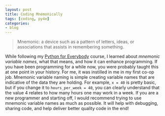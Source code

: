 ```yaml
---
layout: post
title: Coding Mnemonically
tags: [coding, py4e]
categories:
- blog
---
```


> Mnemonic: a device such as a pattern of letters, ideas, or associations that assists in remembering something.

While following my [Python for Everybody](http://py4e.com) course, I learned about *mnemonic variable names*, what that means, and how it can enhance programming. If you have been programming for a while now, you were probably taught this at one point in your history. For me, it was instilled in me in my first co-op job. Mnemonic variable naming is simple creating variable names that are indicative of the data they are holding. For example, ```x = 40``` is pretty basic, but if you change it to ```hours_per_week = 40```, you can clearly understand that the value 4 relates to how many hours one may work in a week. If you are a new programmer and starting off, I would recommend trying to use mnemonic variable names as much as possible. It will help with debugging, sharing code, and help deliver better quality code in the end!
